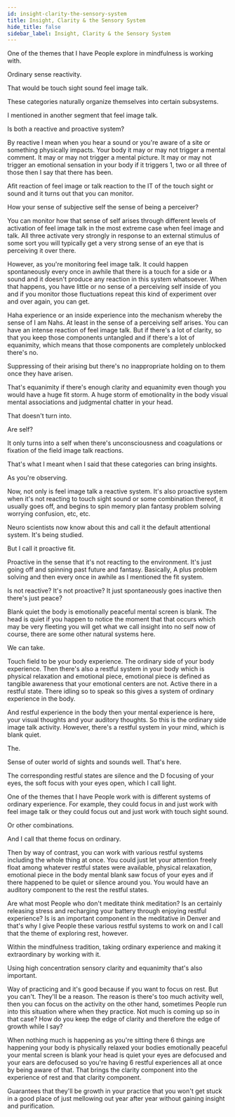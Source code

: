 ```yaml
---
id: insight-clarity-the-sensory-system
title: Insight, Clarity & the Sensory System
hide_title: false
sidebar_label: Insight, Clarity & the Sensory System
---
```

One of the themes that I have People explore in mindfulness is working with.

Ordinary sense reactivity.

That would be touch sight sound feel image talk.

These categories naturally organize themselves into certain subsystems.



I mentioned in another segment that feel image talk.

Is both a reactive and proactive system?

By reactive I mean when you hear a sound or you're aware of a site or something physically impacts. Your body it may or may not trigger a mental comment. It may or may not trigger a mental picture. It may or may not trigger an emotional sensation in your body if it triggers 1, two or all three of those then I say that there has been.

Afit reaction of feel image or talk reaction to the IT of the touch sight or sound and it turns out that you can monitor.

How your sense of subjective self the sense of being a perceiver?

You can monitor how that sense of self arises through different levels of activation of feel image talk in the most extreme case when feel image and talk. All three activate very strongly in response to an external stimulus of some sort you will typically get a very strong sense of an eye that is perceiving it over there.

However, as you're monitoring feel image talk. It could happen spontaneously every once in awhile that there is a touch for a side or a sound and it doesn't produce any reaction in this system whatsoever. When that happens, you have little or no sense of a perceiving self inside of you and if you monitor those fluctuations repeat this kind of experiment over and over again, you can get.

Haha experience or an inside experience into the mechanism whereby the sense of I am Nahs. At least in the sense of a perceiving self arises. You can have an intense reaction of feel image talk. But if there's a lot of clarity, so that you keep those components untangled and if there's a lot of equanimity, which means that those components are completely unblocked there's no.

Suppressing of their arising but there's no inappropriate holding on to them once they have arisen.

That's equanimity if there's enough clarity and equanimity even though you would have a huge fit storm. A huge storm of emotionality in the body visual mental associations and judgmental chatter in your head.

That doesn't turn into.

Are self?

It only turns into a self when there's unconsciousness and coagulations or fixation of the field image talk reactions.

That's what I meant when I said that these categories can bring insights.

As you're observing.

Now, not only is feel image talk a reactive system. It's also proactive system when it's not reacting to touch sight sound or some combination thereof, it usually goes off, and begins to spin memory plan fantasy problem solving worrying confusion, etc, etc.

Neuro scientists now know about this and call it the default attentional system. It's being studied.

But I call it proactive fit.

Proactive in the sense that it's not reacting to the environment. It's just going off and spinning past future and fantasy. Basically, A plus problem solving and then every once in awhile as I mentioned the fit system.

Is not reactive? It's not proactive? It just spontaneously goes inactive then there's just peace?

Blank quiet the body is emotionally peaceful mental screen is blank. The head is quiet if you happen to notice the moment that that occurs which may be very fleeting you will get what we call insight into no self now of course, there are some other natural systems here.

We can take.

Touch field to be your body experience. The ordinary side of your body experience. Then there's also a restful system in your body which is physical relaxation and emotional piece, emotional piece is defined as tangible awareness that your emotional centers are not. Active there in a restful state. There idling so to speak so this gives a system of ordinary experience in the body.

And restful experience in the body then your mental experience is here, your visual thoughts and your auditory thoughts. So this is the ordinary side image talk activity. However, there's a restful system in your mind, which is blank quiet.

The.

Sense of outer world of sights and sounds well. That's here.

The corresponding restful states are silence and the D focusing of your eyes, the soft focus with your eyes open, which I call light.

One of the themes that I have People work with is different systems of ordinary experience. For example, they could focus in and just work with feel image talk or they could focus out and just work with touch sight sound.

Or other combinations.

And I call that theme focus on ordinary.

Then by way of contrast, you can work with various restful systems including the whole thing at once. You could just let your attention freely float among whatever restful states were available, physical relaxation, emotional piece in the body mental blank saw focus of your eyes and if there happened to be quiet or silence around you. You would have an auditory component to the rest the restful states.

Are what most People who don't meditate think meditation? Is an certainly releasing stress and recharging your battery through enjoying restful experience? Is is an important component in the meditative in Denver and that's why I give People these various restful systems to work on and I call that the theme of exploring rest, however.

Within the mindfulness tradition, taking ordinary experience and making it extraordinary by working with it.

Using high concentration sensory clarity and equanimity that's also important.

Way of practicing and it's good because if you want to focus on rest. But you can't. They'll be a reason. The reason is there's too much activity well, then you can focus on the activity on the other hand, sometimes People run into this situation where when they practice. Not much is coming up so in that case? How do you keep the edge of clarity and therefore the edge of growth while I say?

When nothing much is happening as you're sitting there 6 things are happening your body is physically relaxed your bodies emotionally peaceful your mental screen is blank your head is quiet your eyes are defocused and your ears are defocused so you're having 6 restful experiences all at once by being aware of that. That brings the clarity component into the experience of rest and that clarity component.

Guarantees that they'll be growth in your practice that you won't get stuck in a good place of just mellowing out year after year without gaining insight and purification.

